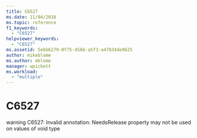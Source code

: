 ```yaml
---
title: C6527
ms.date: 11/04/2016
ms.topic: reference
f1_keywords:
  - "C6527"
helpviewer_keywords:
  - "C6527"
ms.assetid: 5ebb6279-0f75-4566-a5f3-a47834de9625
author: mikeblome
ms.author: mblome
manager: wpickett
ms.workload:
  - "multiple"
---
```

# C6527
warning C6527: Invalid annotation: NeedsRelease property may not be used on values of void type